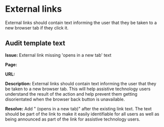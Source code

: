 # External links

External links should contain text informing the user that they be taken to a new browser tab if they click it. 

## Audit template text

**Issue:** External link missing 'opens in a new tab' text

**Page:**

**URL:** 

**Description:** External links should contain text informing the user that they be taken to a new browser tab. This will help assistive technology users understand the result of the action and help prevent them getting disorientated when the browser back button is unavailable.

**Resolve:** Add " (opens in a new tab)" after the existing link text. The text should be part of the link to make it easily identifiable for all users as well as being announced as part of the link for assistive technology users.
